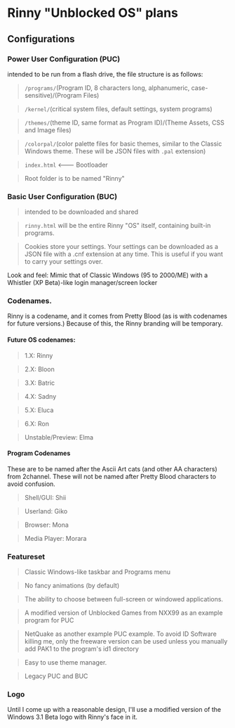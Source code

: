 # Rinny "Unblocked OS" plans

## Configurations

### Power User Configuration (PUC)

intended to be run from a flash drive, the file structure is as follows:
> `/programs/`(Program ID, 8 characters long, alphanumeric, case-sensitive)/(Program Files)

> `/kernel/`(critical system files, default settings, system programs)

> `/themes/`(theme ID, same format as Program ID)/(Theme Assets, CSS and Image files)

> `/colorpal/`(color palette files for basic themes, similar to the Classic Windows theme. These will be JSON files with `.pal` extension)

> `index.html` <--- Bootloader 

> Root folder is to be named "Rinny"

### Basic User Configuration (BUC) 

> intended to be downloaded and shared

> `rinny.html` will be the entire Rinny "OS" itself, containing built-in programs. 

> Cookies store your settings. Your settings can be downloaded as a JSON file with a .cnf extension at any time. This is useful if you want to carry your settings over.

Look and feel: Mimic that of Classic Windows (95 to 2000/ME) with a Whistler (XP Beta)-like login manager/screen locker


### Codenames.

Rinny is a codename, and it comes from Pretty Blood (as is with codenames for future versions.) Because of this, the Rinny branding will be temporary.

#### Future OS codenames:

> 1.X: Rinny

> 2.X: Bloon

> 3.X: Batric

> 4.X: Sadny

> 5.X: Eluca

> 6.X: Ron

> Unstable/Preview: Elma

#### Program Codenames

These are to be named after the Ascii Art cats (and other AA characters) from 2channel. These will not be named after Pretty Blood characters to avoid confusion.

> Shell/GUI: Shii

> Userland: Giko

> Browser: Mona

> Media Player: Morara

### Featureset

> Classic Windows-like taskbar and Programs menu

> No fancy animations (by default)

> The ability to choose between full-screen or windowed applications.

> A modified version of Unblocked Games from NXX99 as an example program for PUC

> NetQuake as another example PUC example. To avoid ID Software killing me, only the freeware version can be used unless you manually add PAK1 to the program's id1 directory

> Easy to use theme manager.

> Legacy PUC and BUC

### Logo

Until I come up with a reasonable design, I'll use a modified version of the Windows 3.1 Beta logo with Rinny's face in it. 

